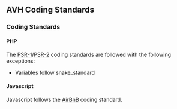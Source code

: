 ## AVH Coding Standards

### Coding Standards

#### PHP
The [PSR-1](http://www.php-fig.org/psr/psr-1/)/[PSR-2](http://www.php-fig.org/psr/psr-2/) coding standards are followed with the following exceptions:
* Variables follow snake_standard

#### Javascript
Javascript follows the [AirBnB](https://github.com/airbnb/javascript) coding standard.
